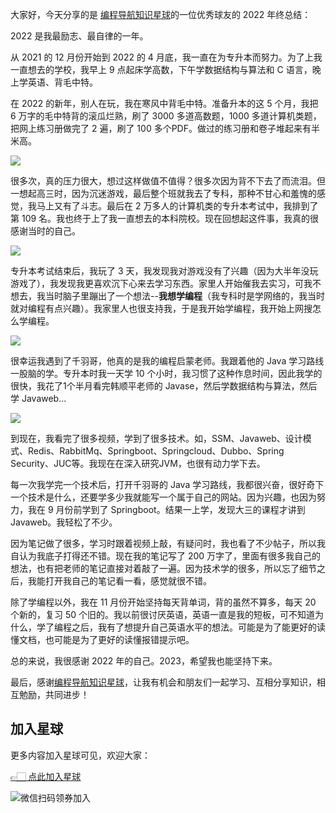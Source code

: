 大家好，今天分享的是 [编程导航知识星球](https://mp.weixin.qq.com/s?__biz=MzI1NDczNTAwMA==&mid=2247524980&idx=2&sn=9ddcdb6c52aa096ed4c5ad0ced946a7d&chksm=e9c28583deb50c95f3c2665713a8bbc372c68332b3bfb846cf4b23af3f1cc07164832a291335&token=689599617&lang=zh_CN&scene=21#wechat_redirect)的一位优秀球友的 2022 年终总结：

2022 是我最励志、最自律的一年。

从 2021 的 12 月份开始到 2022 的 4 月底，我一直在为专升本而努力。为了上我一直想去的学校，我早上 9 点起床学高数，下午学数据结构与算法和 C 语言，晚上学英语、背毛中特。

在 2022 的新年，别人在玩，我在寒风中背毛中特。准备升本的这 5 个月，我把 6 万字的毛中特背的滚瓜烂熟，刷了 3000 多道高数题，1000 多道计算机类题，把网上练习册做完了 2 遍，刷了 100 多个PDF。做过的练习册和卷子堆起来有半米高。


![](https://files.mdnice.com/user/31817/1b337e4a-5b8d-4745-af68-41555e7011c0.png)


很多次，真的压力很大，想过这样做值不值得？很多次因为背不下去了而流泪。但一想起高三时，因为沉迷游戏，最后整个班就我去了专科，那种不甘心和羞愧的感觉，我马上又有了斗志。最后在 2 万多人的计算机类的专升本考试中，我排到了第 109 名。我也终于上了我一直想去的本科院校。现在回想起这件事，我真的很感谢当时的自己。


![](https://files.mdnice.com/user/31817/af1e4e40-648a-4dfd-9c70-7bc9ba22b839.png)


专升本考试结束后，我玩了 3 天，我发现我对游戏没有了兴趣（因为大半年没玩游戏了），我发现我更喜欢沉下心来去学习东西。家里人开始催我去实习，可我不想去，我当时脑子里蹦出了一个想法--**我想学编程**（我专科时是学网络的，我当时就对编程有点兴趣）。我家里人也很支持我，于是我开始学编程，我开始上网搜怎么学编程。


![](https://files.mdnice.com/user/31817/7ce029ba-03fc-403e-bac3-b24e28280bea.png)


很幸运我遇到了千羽哥，他真的是我的编程启蒙老师。我跟着他的 Java 学习路线一股脑的学。专升本时我一天学 10 个小时，我习惯了这种作息时间，因此我学的很快，我花了1个半月看完韩顺平老师的 Javase，然后学数据结构与算法，然后学 Javaweb...

![](https://files.mdnice.com/user/31817/b77302d0-4056-44e4-a9b5-692ccad36ba1.png)


到现在，我看完了很多视频，学到了很多技术。如，SSM、Javaweb、设计模式、Redis、RabbitMq、Springboot、Springcloud、Dubbo、Spring Security、JUC等。我现在在深入研究JVM，也很有动力学下去。

每一次我学完一个技术后，打开千羽哥的 Java 学习路线，我都很兴奋，很好奇下一个技术是什么，还要学多少我就能写一个属于自己的网站。因为兴趣，也因为努力，我在 9 月份前学到了 Springboot。结果一上学，发现大三的课程才讲到 Javaweb。我轻松了不少。

因为笔记做了很多，学习时跟着视频上敲，有疑问时，我也看了不少帖子，所以我自认为我底子打得还不错。现在我的笔记写了 200 万字了，里面有很多我自己的想法，也有把老师的笔记直接对着敲了一遍。因为技术学的很多，所以忘了细节之后，我能打开我自己的笔记看一看，感觉就很不错。

除了学编程以外，我在 11 月份开始坚持每天背单词，背的虽然不算多，每天 20 个新的，复习 50 个旧的。我以前很讨厌英语，英语一直是我的短板，可不知道为什么，学了编程之后，我有了想提升自己英语水平的想法。可能是为了能更好的读懂文档，也可能是为了更好的读懂报错提示吧。

总的来说，我很感谢 2022 年的自己。2023，希望我也能坚持下来。

最后，感谢[编程导航知识星球](https://mp.weixin.qq.com/s?__biz=MzI1NDczNTAwMA==&mid=2247524980&idx=2&sn=9ddcdb6c52aa096ed4c5ad0ced946a7d&chksm=e9c28583deb50c95f3c2665713a8bbc372c68332b3bfb846cf4b23af3f1cc07164832a291335&token=1681036854&lang=zh_CN&scene=21#wechat_redirect)，让我有机会和朋友们一起学习、互相分享知识，相互勉励，共同进步！

## 加入星球

更多内容加入星球可见，欢迎大家：

[👉🏻 点此加入星球](https://yuyuanweb.feishu.cn/wiki/SDtMwjR1DituVpkz5MLc3fZLnzb)

![微信扫码领券加入](https://www.codefather.cn/img/%E7%9F%A5%E8%AF%86%E6%98%9F%E7%90%83%E6%89%AB%E7%A0%81.jpeg)
